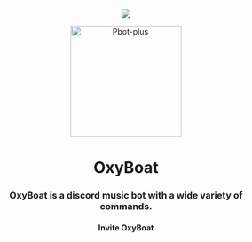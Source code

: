 <center><img src="https://capsule-render.vercel.app/api?type=waving&color=gradient&height=200&section=header&text=OxyBoat&fontSize=80&fontAlignY=35&animation=twinkling&fontColor=gradient" /></center>

<p align = "center">
  <img src = "https://cdn.discordapp.com/attachments/892270315630133268/898869294769770506/1634314492194.jpg" alt="Pbot-plus" width="200" height="200"/>

<h1 align = "center">OxyBoat</h1>
<h3 align = "center">OxyBoat is a discord music bot with a wide variety of commands.</h3>
<a herf = "https://dsc.gg/oxyboat"><h4 align = "center">Invite OxyBoat</h4></a>
</p>
